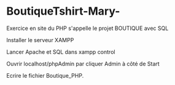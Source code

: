 # BoutiqueTshirt-Mary-
Exercice en site du PHP s'appelle le projet BOUTIQUE avec SQL

Installer le serveur XAMPP

Lancer Apache et SQL dans xampp control

Ouvrir localhost/phpAdmin par cliquer Admin à côté de Start

Ecrire le fichier Boutique_PHP.
